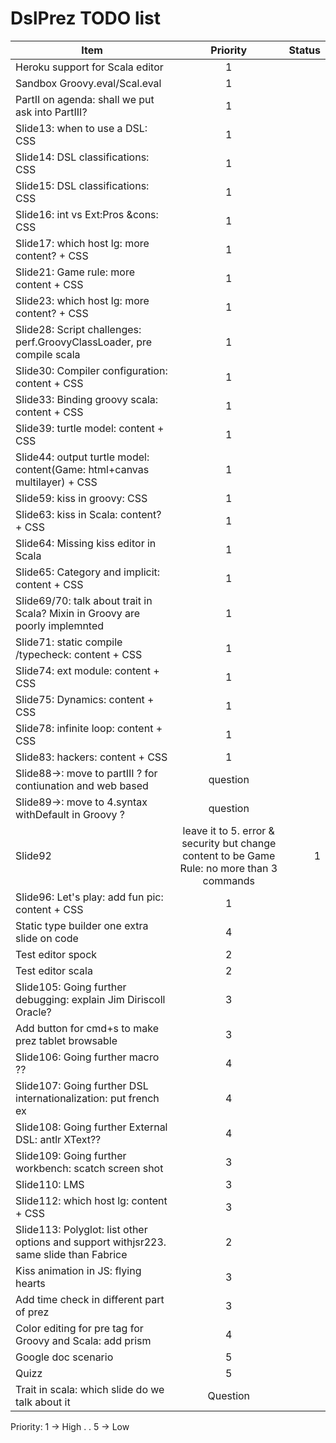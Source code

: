 DslPrez TODO list
=================
| Item        | Priority           | Status  |
| ------------- |:-------------:| -----:|
| Heroku support for Scala editor|1||
| Sandbox Groovy.eval/Scal.eval|1||
| PartII on agenda: shall we put ask into PartIII?|1||
| Slide13: when to use a DSL: CSS|1||
| Slide14: DSL classifications: CSS|1||
| Slide15: DSL classifications: CSS|1||
| Slide16: int vs Ext:Pros &cons: CSS|1||
| Slide17: which host lg: more content? + CSS|1||
| Slide21: Game rule: more content + CSS|1||
| Slide23: which host lg: more content? + CSS|1||
| Slide28: Script challenges: perf.GroovyClassLoader, pre compile scala|1||
| Slide30: Compiler configuration: content + CSS|1||
| Slide33: Binding groovy scala: content + CSS|1||
| Slide39: turtle model: content + CSS|1||
| Slide44: output turtle model: content(Game: html+canvas multilayer) + CSS|1||
| Slide59: kiss in groovy: CSS|1||
| Slide63: kiss in Scala: content? + CSS|1||
| Slide64: Missing kiss editor in Scala|1||
| Slide65: Category and implicit: content + CSS|1||
| Slide69/70: talk about trait in Scala? Mixin in Groovy are poorly implemnted|1||
| Slide71: static compile /typecheck: content + CSS|1||
| Slide74: ext module: content + CSS|1||
| Slide75: Dynamics: content + CSS|1||
| Slide78: infinite loop: content + CSS|1||
| Slide83: hackers: content + CSS|1||
| Slide88->: move to partIII ? for contiunation and web based|question||
| Slide89->: move to 4.syntax withDefault in Groovy ?|question||
| Slide92| leave it to 5. error & security but change content to be Game Rule: no more than 3 commands|1||
| Slide96: Let's play: add fun pic: content + CSS|1||
| Static type builder one extra slide on code|4||
| Test editor spock|2| |
| Test editor scala|2| |
| Slide105: Going further debugging: explain Jim Diriscoll Oracle?|3||
| Add button for cmd+s to make prez tablet browsable|3||
| Slide106: Going further macro ??|4||
| Slide107: Going further DSL internationalization: put french ex|4||
| Slide108: Going further External DSL: antlr XText??|4||
| Slide109: Going further workbench: scatch screen shot|3||
| Slide110: LMS|3||
| Slide112: which host lg: content + CSS|3||
| Slide113: Polyglot: list other options and support withjsr223. same slide than Fabrice|2||
| Kiss animation in JS: flying hearts|3||
| Add time check in different part of prez|3||
| Color editing for pre tag for Groovy and Scala: add prism|4||
| Google doc scenario|5||
| Quizz|5||
| Trait in scala: which slide do we talk about it|Question||




Priority:
1 -> High
.
.
5 -> Low
